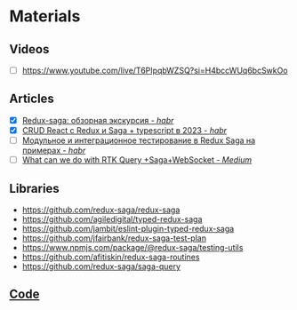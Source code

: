 # Materials

## Videos
- [ ] https://www.youtube.com/live/T6PIpqbWZSQ?si=H4bccWUq6bcSwkOo

## Articles
- [x] [Redux-saga: обзорная экскурсия - _habr_](https://habr.com/ru/companies/usetech/articles/735914)
- [x] [CRUD React c Redux и Saga + typescript в 2023 - _habr_](https://habr.com/ru/articles/757230/)
- [ ] [Модульное и интеграционное тестирование в Redux Saga на примерах - _habr_](https://habr.com/ru/articles/513012/)
- [ ] [What can we do with RTK Query +Saga+WebSocket - _Medium_](https://pryvalovbogdan.medium.com/what-can-we-do-with-rtk-query-saga-websocket-7bf2c0835e27)

## Libraries
- https://github.com/redux-saga/redux-saga
- https://github.com/agiledigital/typed-redux-saga
- https://github.com/jambit/eslint-plugin-typed-redux-saga
- https://github.com/jfairbank/redux-saga-test-plan
- https://www.npmjs.com/package/@redux-saga/testing-utils
- https://github.com/afitiskin/redux-saga-routines
- https://github.com/redux-saga/saga-query


## [Code](https://github.com/vitaliiastakhov/learning-private/issues/30#issue-2054378783)
